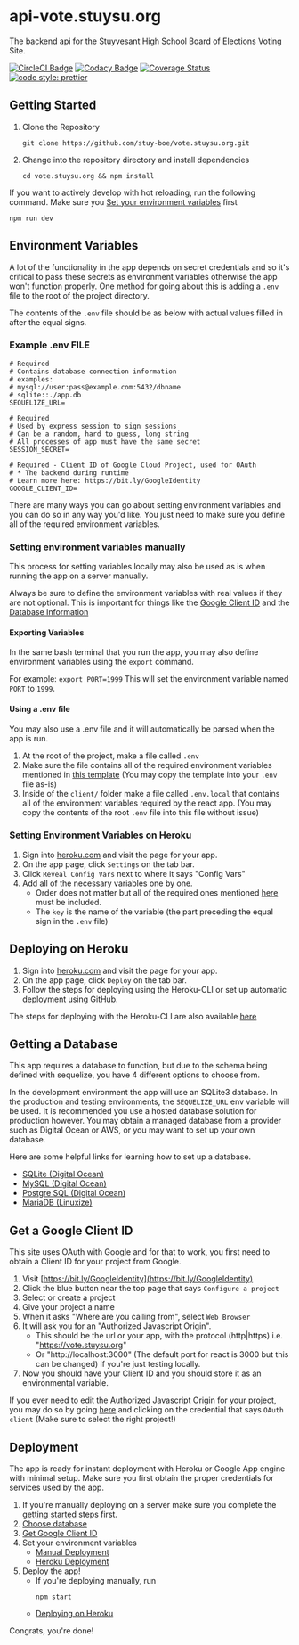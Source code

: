 # api-vote.stuysu.org

The backend api for the Stuyvesant High School Board of Elections Voting Site.

[![CircleCI Badge](https://circleci.com/gh/stuy-boe/api-vote.stuysu.org.svg?style=svg)](https://github.com/stuy-boe/api.vote.stuysu.org)
[![Codacy Badge](https://api.codacy.com/project/badge/Grade/5dabc17c32034dbf9864d4821f614591)](https://app.codacy.com/gh/stuy-boe/api-vote.stuysu.org?utm_source=github.com&utm_medium=referral&utm_content=stuy-boe/api-vote.stuysu.org&utm_campaign=Badge_Grade_Settings)
[![Coverage Status](https://coveralls.io/repos/github/stuy-boe/api-vote.stuysu.org/badge.svg?branch=master)](https://coveralls.io/github/stuy-boe/api-vote.stuysu.org?branch=master)
[![code style: prettier](https://img.shields.io/badge/code_style-prettier-ff69b4.svg?style=flat-square)](https://github.com/prettier/prettier)

## Getting Started

1. Clone the Repository
    ```shell script
    git clone https://github.com/stuy-boe/vote.stuysu.org.git
    ```
2. Change into the repository directory and install dependencies
    ```shell script
    cd vote.stuysu.org && npm install
    ```

If you want to actively develop with hot reloading, run the following command.
Make sure you [Set your environment variables](#setting-environment-variables)
first

```shell script
npm run dev
```

## Environment Variables

A lot of the functionality in the app depends on secret credentials and so it's
critical to pass these secrets as environment variables otherwise the app won't
function properly. One method for going about this is adding a `.env` file to
the root of the project directory.

The contents of the `.env` file should be as below with actual values filled in
after the equal signs.

### Example .env FILE

```dotenv
# Required
# Contains database connection information
# examples:
# mysql://user:pass@example.com:5432/dbname
# sqlite::./app.db
SEQUELIZE_URL=

# Required
# Used by express session to sign sessions
# Can be a random, hard to guess, long string
# All processes of app must have the same secret
SESSION_SECRET=

# Required - Client ID of Google Cloud Project, used for OAuth
# * The backend during runtime
# Learn more here: https://bit.ly/GoogleIdentity
GOOGLE_CLIENT_ID=
```

There are many ways you can go about setting environment variables and you can
do so in any way you'd like. You just need to make sure you define all of the
required environment variables.

### Setting environment variables manually

This process for setting variables locally may also be used as is when running
the app on a server manually.

Always be sure to define the environment variables with real values if they are
not optional. This is important for things like the
[Google Client ID](#get-a-google-client-id) and the
[Database Information](#getting-a-database)

#### Exporting Variables

In the same bash terminal that you run the app, you may also define environment
variables using the `export` command.

For example: `export PORT=1999` This will set the environment variable named
`PORT` to `1999`.

#### Using a .env file

You may also use a .env file and it will automatically be parsed when the app is
run.

1. At the root of the project, make a file called `.env`
2. Make sure the file contains all of the required environment variables
   mentioned in [this template](#example-env-file) (You may copy the template
   into your `.env` file as-is)
3. Inside of the `client/` folder make a file called `.env.local` that contains
   all of the environment variables required by the react app. (You may copy the
   contents of the root `.env` file into this file without issue)

### Setting Environment Variables on Heroku

1. Sign into [heroku.com](https://heroku.com) and visit the page for your app.
2. On the app page, click `Settings` on the tab bar.
3. Click `Reveal Config Vars` next to where it says "Config Vars"
4. Add all of the necessary variables one by one.
    - Order does not matter but all of the required ones mentioned
      [here](#environment-variables) must be included.
    - The `key` is the name of the variable (the part preceding the equal sign
      in the `.env` file)

## Deploying on Heroku

1. Sign into [heroku.com](https://heroku.com) and visit the page for your app.
2. On the app page, click `Deploy` on the tab bar.
3. Follow the steps for deploying using the Heroku-CLI or set up automatic
   deployment using GitHub.

The steps for deploying with the Heroku-CLI are also available
[here](https://devcenter.heroku.com/articles/heroku-cli)

## Getting a Database

This app requires a database to function, but due to the schema being defined
with sequelize, you have 4 different options to choose from.

In the development environment the app will use an SQLite3 database. In the
production and testing environments, the `SEQUELIZE_URL` env variable will be
used. It is recommended you use a hosted database solution for production
however. You may obtain a managed database from a provider such as Digital Ocean
or AWS, or you may want to set up your own database.

Here are some helpful links for learning how to set up a database.

-   [SQLite (Digital Ocean)](https://www.digitalocean.com/community/tutorials/how-and-when-to-use-sqlite)
-   [MySQL (Digital Ocean)](https://www.digitalocean.com/community/tutorial_collections/6)
-   [Postgre SQL (Digital Ocean)](https://www.digitalocean.com/community/tutorial_collections/91)
-   [MariaDB (Linuxize)](https://linuxize.com/post/how-to-install-mariadb-on-ubuntu-18-04/)

## Get a Google Client ID

This site uses OAuth with Google and for that to work, you first need to obtain
a Client ID for your project from Google.

1. Visit [https://bit.ly/GoogleIdentity](https://bit.ly/GoogleIdentity)
2. Click the blue button near the top page that says `Configure a project`
3. Select or create a project
4. Give your project a name
5. When it asks "Where are you calling from", select `Web Browser`
6. It will ask you for an "Authorized Javascript Origin".
    - This should be the url or your app, with the protocol (http|https) i.e.
      "https://vote.stuysu.org"
    - Or "http://localhost:3000" (The default port for react is 3000 but this
      can be changed) if you're just testing locally.
7. Now you should have your Client ID and you should store it as an
   environmental variable.

If you ever need to edit the Authorized Javascript Origin for your project, you
may do so by going
[here](https://console.developers.google.com/apis/credentials) and clicking on
the credential that says `OAuth client` (Make sure to select the right project!)

## Deployment

The app is ready for instant deployment with Heroku or Google App engine with
minimal setup. Make sure you first obtain the proper credentials for services
used by the app.

1. If you're manually deploying on a server make sure you complete the
   [getting started](#getting-started) steps first.
2. [Choose database](#getting-a-database)
3. [Get Google Client ID](#get-a-google-client-id)
4. Set your environment variables
    - [Manual Deployment](#setting-environment-variables-manually)
    - [Heroku Deployment](#setting-environment-variables-on-heroku)
5. Deploy the app!
    - If you're deploying manually, run
        ```shell script
        npm start
        ```
    - [Deploying on Heroku](#deploying-on-heroku)

Congrats, you're done!
